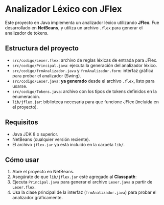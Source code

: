 # Analizador Léxico con JFlex

Este proyecto en Java implementa un analizador léxico utilizando **JFlex**. Fue desarrollado en **NetBeans**, y utiliza un archivo `.flex` para generar el analizador de tokens.

## Estructura del proyecto

- `src/codigo/Lexer.flex`: archivo de reglas léxicas de entrada para JFlex.
- `src/codigo/Principal.java`: ejecuta la generación del analizador léxico.
- `src/codigo/frmAnalizador.java` y `frmAnalizador.form`: interfaz gráfica para probar el analizador (Swing).
- `src/codigo/Lexer.java`: **ya generado** desde el archivo `.flex`, listo para usarse.
- `src/codigo/Tokens.java`: archivo con los tipos de tokens definidos en la enumeración.
- `lib/jflex.jar`: biblioteca necesaria para que funcione JFlex (incluida en el proyecto).

## Requisitos

- Java JDK 8 o superior.
- NetBeans (cualquier versión reciente).
- El archivo `jflex.jar` ya está incluido en la carpeta `lib/`.

## Cómo usar

1. Abre el proyecto en NetBeans.
2. Asegúrate de que `lib/jflex.jar` esté agregado al **Classpath**:
3. Ejecuta `Principal.java` para generar el archivo `Lexer.java` a partir de `Lexer.flex`.
4. Usa la clase principal de la interfaz (`frmAnalizador.java`) para probar el analizador gráficamente.

